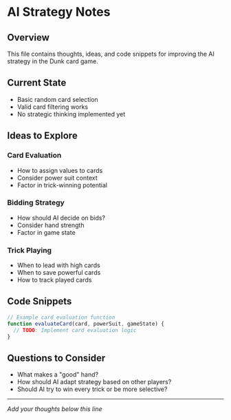# AI Strategy Notes

## Overview
This file contains thoughts, ideas, and code snippets for improving the AI strategy in the Dunk card game.

## Current State
- Basic random card selection
- Valid card filtering works
- No strategic thinking implemented yet

## Ideas to Explore

### Card Evaluation
- How to assign values to cards
- Consider power suit context
- Factor in trick-winning potential

### Bidding Strategy
- How should AI decide on bids?
- Consider hand strength
- Factor in game state

### Trick Playing
- When to lead with high cards
- When to save powerful cards
- How to track played cards

## Code Snippets
```javascript
// Example card evaluation function
function evaluateCard(card, powerSuit, gameState) {
  // TODO: Implement card evaluation logic
}
```

## Questions to Consider
- What makes a "good" hand?
- How should AI adapt strategy based on other players?
- Should AI try to win every trick or be more selective?

---
*Add your thoughts below this line*
